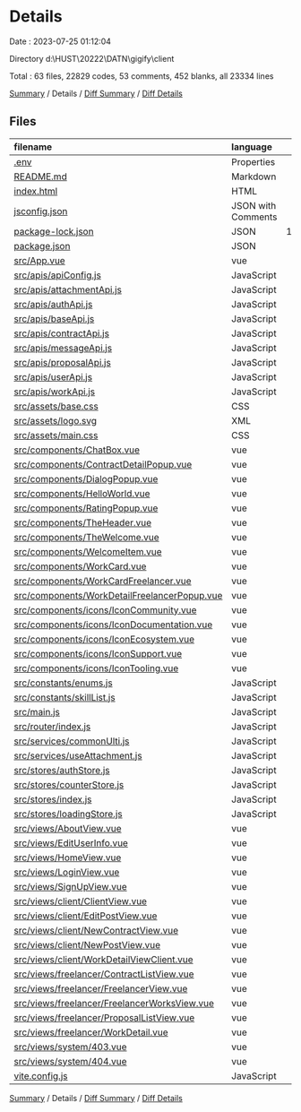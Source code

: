 # Details

Date : 2023-07-25 01:12:04

Directory d:\\HUST\\20222\\DATN\\gigify\\client

Total : 63 files,  22829 codes, 53 comments, 452 blanks, all 23334 lines

[Summary](results.md) / Details / [Diff Summary](diff.md) / [Diff Details](diff-details.md)

## Files
| filename | language | code | comment | blank | total |
| :--- | :--- | ---: | ---: | ---: | ---: |
| [.env](/.env) | Properties | 1 | 0 | 0 | 1 |
| [README.md](/README.md) | Markdown | 18 | 0 | 12 | 30 |
| [index.html](/index.html) | HTML | 15 | 0 | 3 | 18 |
| [jsconfig.json](/jsconfig.json) | JSON with Comments | 5 | 6 | 0 | 11 |
| [package-lock.json](/package-lock.json) | JSON | 19,576 | 0 | 1 | 19,577 |
| [package.json](/package.json) | JSON | 31 | 0 | 1 | 32 |
| [src/App.vue](/src/App.vue) | vue | 75 | 0 | 16 | 91 |
| [src/apis/apiConfig.js](/src/apis/apiConfig.js) | JavaScript | 22 | 8 | 3 | 33 |
| [src/apis/attachmentApi.js](/src/apis/attachmentApi.js) | JavaScript | 32 | 1 | 6 | 39 |
| [src/apis/authApi.js](/src/apis/authApi.js) | JavaScript | 22 | 0 | 7 | 29 |
| [src/apis/baseApi.js](/src/apis/baseApi.js) | JavaScript | 86 | 8 | 18 | 112 |
| [src/apis/contractApi.js](/src/apis/contractApi.js) | JavaScript | 27 | 0 | 8 | 35 |
| [src/apis/messageApi.js](/src/apis/messageApi.js) | JavaScript | 19 | 0 | 6 | 25 |
| [src/apis/proposalApi.js](/src/apis/proposalApi.js) | JavaScript | 23 | 0 | 7 | 30 |
| [src/apis/userApi.js](/src/apis/userApi.js) | JavaScript | 23 | 0 | 7 | 30 |
| [src/apis/workApi.js](/src/apis/workApi.js) | JavaScript | 71 | 0 | 14 | 85 |
| [src/assets/base.css](/src/assets/base.css) | CSS | 71 | 6 | 19 | 96 |
| [src/assets/logo.svg](/src/assets/logo.svg) | XML | 1 | 0 | 1 | 2 |
| [src/assets/main.css](/src/assets/main.css) | CSS | 16 | 13 | 6 | 35 |
| [src/components/ChatBox.vue](/src/components/ChatBox.vue) | vue | 224 | 0 | 19 | 243 |
| [src/components/ContractDetailPopup.vue](/src/components/ContractDetailPopup.vue) | vue | 127 | 0 | 6 | 133 |
| [src/components/DialogPopup.vue](/src/components/DialogPopup.vue) | vue | 38 | 0 | 6 | 44 |
| [src/components/HelloWorld.vue](/src/components/HelloWorld.vue) | vue | 41 | 0 | 6 | 47 |
| [src/components/RatingPopup.vue](/src/components/RatingPopup.vue) | vue | 62 | 0 | 9 | 71 |
| [src/components/TheHeader.vue](/src/components/TheHeader.vue) | vue | 101 | 0 | 6 | 107 |
| [src/components/TheWelcome.vue](/src/components/TheWelcome.vue) | vue | 23 | 0 | 3 | 26 |
| [src/components/WelcomeItem.vue](/src/components/WelcomeItem.vue) | vue | 75 | 0 | 11 | 86 |
| [src/components/WorkCard.vue](/src/components/WorkCard.vue) | vue | 105 | 0 | 13 | 118 |
| [src/components/WorkCardFreelancer.vue](/src/components/WorkCardFreelancer.vue) | vue | 87 | 0 | 13 | 100 |
| [src/components/WorkDetailFreelancerPopup.vue](/src/components/WorkDetailFreelancerPopup.vue) | vue | 149 | 0 | 14 | 163 |
| [src/components/icons/IconCommunity.vue](/src/components/icons/IconCommunity.vue) | vue | 7 | 0 | 1 | 8 |
| [src/components/icons/IconDocumentation.vue](/src/components/icons/IconDocumentation.vue) | vue | 7 | 0 | 1 | 8 |
| [src/components/icons/IconEcosystem.vue](/src/components/icons/IconEcosystem.vue) | vue | 7 | 0 | 1 | 8 |
| [src/components/icons/IconSupport.vue](/src/components/icons/IconSupport.vue) | vue | 7 | 0 | 1 | 8 |
| [src/components/icons/IconTooling.vue](/src/components/icons/IconTooling.vue) | vue | 18 | 1 | 1 | 20 |
| [src/constants/enums.js](/src/constants/enums.js) | JavaScript | 38 | 0 | 0 | 38 |
| [src/constants/skillList.js](/src/constants/skillList.js) | JavaScript | 6 | 0 | 0 | 6 |
| [src/main.js](/src/main.js) | JavaScript | 34 | 3 | 11 | 48 |
| [src/router/index.js](/src/router/index.js) | JavaScript | 131 | 4 | 8 | 143 |
| [src/services/commonUlti.js](/src/services/commonUlti.js) | JavaScript | 9 | 0 | 1 | 10 |
| [src/services/useAttachment.js](/src/services/useAttachment.js) | JavaScript | 48 | 0 | 8 | 56 |
| [src/stores/authStore.js](/src/stores/authStore.js) | JavaScript | 40 | 0 | 7 | 47 |
| [src/stores/counterStore.js](/src/stores/counterStore.js) | JavaScript | 10 | 0 | 3 | 13 |
| [src/stores/index.js](/src/stores/index.js) | JavaScript | 8 | 0 | 1 | 9 |
| [src/stores/loadingStore.js](/src/stores/loadingStore.js) | JavaScript | 9 | 0 | 3 | 12 |
| [src/views/AboutView.vue](/src/views/AboutView.vue) | vue | 14 | 0 | 2 | 16 |
| [src/views/EditUserInfo.vue](/src/views/EditUserInfo.vue) | vue | 110 | 0 | 16 | 126 |
| [src/views/HomeView.vue](/src/views/HomeView.vue) | vue | 8 | 0 | 2 | 10 |
| [src/views/LoginView.vue](/src/views/LoginView.vue) | vue | 67 | 0 | 9 | 76 |
| [src/views/SignUpView.vue](/src/views/SignUpView.vue) | vue | 102 | 0 | 14 | 116 |
| [src/views/client/ClientView.vue](/src/views/client/ClientView.vue) | vue | 106 | 0 | 11 | 117 |
| [src/views/client/EditPostView.vue](/src/views/client/EditPostView.vue) | vue | 106 | 0 | 17 | 123 |
| [src/views/client/NewContractView.vue](/src/views/client/NewContractView.vue) | vue | 91 | 1 | 13 | 105 |
| [src/views/client/NewPostView.vue](/src/views/client/NewPostView.vue) | vue | 92 | 0 | 18 | 110 |
| [src/views/client/WorkDetailViewClient.vue](/src/views/client/WorkDetailViewClient.vue) | vue | 271 | 0 | 20 | 291 |
| [src/views/freelancer/ContractListView.vue](/src/views/freelancer/ContractListView.vue) | vue | 66 | 0 | 9 | 75 |
| [src/views/freelancer/FreelancerView.vue](/src/views/freelancer/FreelancerView.vue) | vue | 56 | 0 | 6 | 62 |
| [src/views/freelancer/FreelancerWorksView.vue](/src/views/freelancer/FreelancerWorksView.vue) | vue | 76 | 0 | 10 | 86 |
| [src/views/freelancer/ProposalListView.vue](/src/views/freelancer/ProposalListView.vue) | vue | 35 | 0 | 1 | 36 |
| [src/views/freelancer/WorkDetail.vue](/src/views/freelancer/WorkDetail.vue) | vue | 67 | 1 | 13 | 81 |
| [src/views/system/403.vue](/src/views/system/403.vue) | vue | 3 | 0 | 0 | 3 |
| [src/views/system/404.vue](/src/views/system/404.vue) | vue | 3 | 0 | 0 | 3 |
| [vite.config.js](/vite.config.js) | JavaScript | 11 | 1 | 3 | 15 |

[Summary](results.md) / Details / [Diff Summary](diff.md) / [Diff Details](diff-details.md)